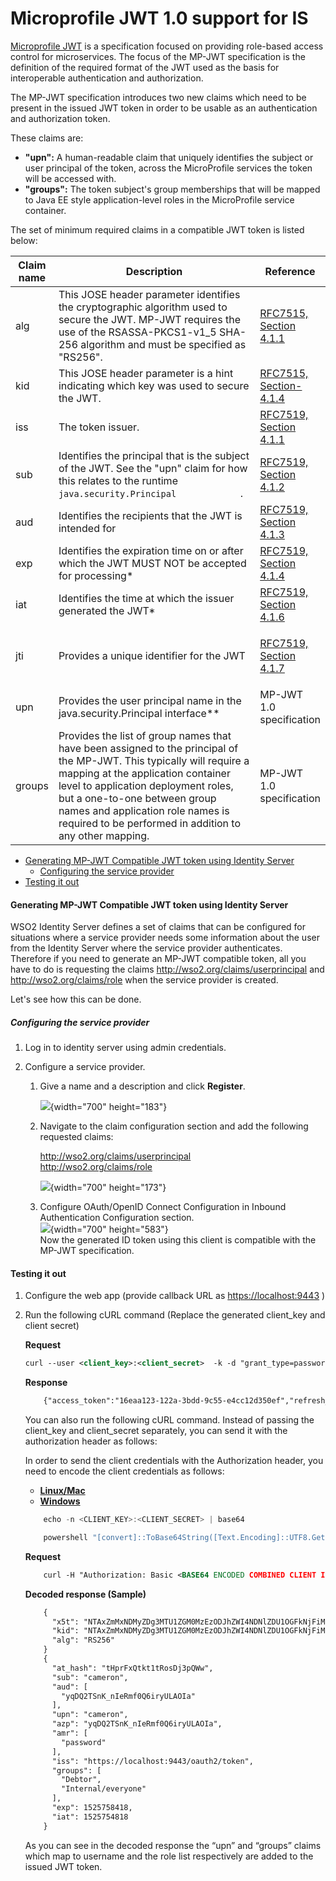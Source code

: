 # Microprofile JWT 1.0 support for IS

[Microprofile
JWT](https://www.eclipse.org/community/eclipse_newsletter/2017/september/article2.php)
is a specification focused on providing role-based access control for
microservices. The focus of the MP-JWT specification is the definition
of the required format of the JWT used as the basis for interoperable
authentication and authorization.

The MP-JWT specification introduces two new claims which need to be
present in the issued JWT token in order to be usable as an
authentication and authorization token.

These claims are:

-   **"upn":** A human-readable claim that uniquely identifies the
    subject or user principal of the token, across the MicroProfile
    services the token will be accessed with.
-   **"groups":** The token subject's group memberships that will be
    mapped to Java EE style application-level roles in the MicroProfile
    service container.

The set of minimum required claims in a compatible JWT token is listed
below:

<table style="width:100%;">
<colgroup>
<col style="width: 7%" />
<col style="width: 75%" />
<col style="width: 16%" />
</colgroup>
<thead>
<tr class="header">
<th>Claim name</th>
<th>Description</th>
<th>Reference</th>
</tr>
</thead>
<tbody>
<tr class="odd">
<td>alg</td>
<td>This JOSE header parameter identifies the cryptographic algorithm used to secure the JWT. MP-JWT requires the use of the RSASSA-PKCS1-v1_5 SHA-256 algorithm and must be specified as "RS256".</td>
<td><a href="https://tools.ietf.org/html/rfc7515#section-4.1.1">RFC7515, Section 4.1.1</a></td>
</tr>
<tr class="even">
<td>kid</td>
<td>This JOSE header parameter is a hint indicating which key was used to secure the JWT.</td>
<td><a href="https://tools.ietf.org/html/rfc7515#section-4.1.4">RFC7515, Section-4.1.4</a></td>
</tr>
<tr class="odd">
<td>iss</td>
<td>The token issuer.</td>
<td><a href="https://tools.ietf.org/html/rfc7519#section-4.1.1">RFC7519, Section 4.1.1</a></td>
</tr>
<tr class="even">
<td>sub</td>
<td>Identifies the principal that is the subject of the JWT. See the "upn" claim for how this relates to the runtime <code>             java.security.Principal            </code> .</td>
<td><a href="https://tools.ietf.org/html/rfc7519#section-4.1.2">RFC7519, Section 4.1.2</a></td>
</tr>
<tr class="odd">
<td>aud</td>
<td>Identifies the recipients that the JWT is intended for</td>
<td><a href="https://tools.ietf.org/html/rfc7519#section-4.1.3">RFC7519, Section 4.1.3</a></td>
</tr>
<tr class="even">
<td>exp</td>
<td>Identifies the expiration time on or after which the JWT MUST NOT be accepted for processing*</td>
<td><a href="https://tools.ietf.org/html/rfc7519#section-4.1.4">RFC7519, Section 4.1.4</a></td>
</tr>
<tr class="odd">
<td>iat</td>
<td>Identifies the time at which the issuer generated the JWT*</td>
<td><a href="https://tools.ietf.org/html/rfc7519#section-4.1.6">RFC7519, Section 4.1.6</a></td>
</tr>
<tr class="even">
<td>jti</td>
<td>Provides a unique identifier for the JWT</td>
<td><p><a href="https://tools.ietf.org/html/rfc7519#section-4.1.7">RFC7519, Section 4.1.7</a></p></td>
</tr>
<tr class="odd">
<td>upn</td>
<td>Provides the user principal name in the java.security.Principal interface**</td>
<td>MP-JWT 1.0 specification</td>
</tr>
<tr class="even">
<td>groups</td>
<td>Provides the list of group names that have been assigned to the principal of the MP-JWT. This typically will require a mapping at the application container level to application deployment roles, but a one-to-one between group names and application role names is required to be performed in addition to any other mapping.</td>
<td>MP-JWT 1.0 specification</td>
</tr>
</tbody>
</table>

  

-   [Generating MP-JWT Compatible JWT token using Identity
    Server](#MicroprofileJWT1.0supportforIS-GeneratingMP-JWTCompatibleJWTtokenusingIdentityServer)
    -   [Configuring the service
        provider](#MicroprofileJWT1.0supportforIS-Configuringtheserviceprovider)
-   [Testing it out](#MicroprofileJWT1.0supportforIS-Testingitout)

#### **Generating MP-JWT Compatible JWT token using Identity Server**

WSO2 Identity Server defines a set of claims that can be configured for
situations where a service provider needs some information about the
user from the Identity Server where the service provider authenticates.
Therefore if you need to generate an MP-JWT compatible token, all you
have to do is requesting the claims
<http://wso2.org/claims/userprincipal> and <http://wso2.org/claims/role>
when the service provider is created.

Let's see how this can be done.

##### **Configuring the service provider**

1.  Log in to identity server using admin credentials.

2.  Configure a service provider.

    1.  Give a name and a description and click **Register**.

        ![]( ../../assets/img/103329643/103329646.png){width="700"
        height="183"}

    2.  Navigate to the claim configuration section and add the
        following requested claims:  

        <http://wso2.org/claims/userprincipal>  
        <http://wso2.org/claims/role>

        ![]( ../../assets/img/103329643/103329645.png){width="700"
        height="173"}

    3.  Configure OAuth/OpenID Connect Configuration in Inbound
        Authentication Configuration section.  
        ![]( ../../assets/img/103329643/103329644.png){width="700"
        height="583"}  
        Now the generated ID token using this client is compatible with
        the MP-JWT specification.

#### Testing it out

1.  Configure the web app (provide callback URL as
    <https://localhost:9443> )

2.  Run the following cURL command (Replace the generated client\_key
    and client secret)

    **Request**

    ``` xml
    curl --user <client_key>:<client_secret>  -k -d "grant_type=password&username=<username>&password=<password>&scope=openid" -H "Content-Type: application/x-www-form-urlencoded" https://localhost:9443/oauth2/token
    ```

    **Response**

    ``` xml
        {"access_token":"16eaa123-122a-3bdd-9c55-e4cc12d350ef","refresh_token":"25cbe580-672e-3969-b007-2fb4e4381378","scope":"openid","id_token":"eyJ4NXQiOiJOVEF4Wm1NeE5ETXlaRGczTVRVMVpHTTBNekV6T0RKaFpXSTRORE5sWkRVMU9HRmtOakZpTVEiLCJraWQiOiJOVEF4Wm1NeE5ETXlaRGczTVRVMVpHTTBNekV6T0RKaFpXSTRORE5sWkRVMU9HRmtOakZpTVEiLCJhbGciOiJSUzI1NiJ9.eyJhdF9oYXNoIjoidEhwckZ4UXRrdDF0Um9zRGozcFFXdyIsInN1YiI6ImNhbWVyb24iLCJhdWQiOlsieXFEUTJUU25LX25JZVJtZjBRNmlyeVVMQU9JYSJdLCJ1cG4iOiJjYW1lcm9uIiwiYXpwIjoieXFEUTJUU25LX25JZVJtZjBRNmlyeVVMQU9JYSIsImFtciI6WyJwYXNzd29yZCJdLCJpc3MiOiJodHRwczpcL1wvbG9jYWxob3N0Ojk0NDNcL29hdXRoMlwvdG9rZW4iLCJncm91cHMiOlsiRGVidG9yIiwiSW50ZXJuYWxcL2V2ZXJ5b25lIl0sImV4cCI6MTUyNTc1ODQxOCwiaWF0IjoxNTI1NzU0ODE4fQ.OAawdar3iybUQJPxEJXvKZ3NIypdD5QhEfv7limhZ3pmar8vHCt0gocpuzGU63mbqVkUrnEejw5PP0UdMNDNNIGqfeLnourbWYBlu4QgS66NKnJoi-S8zWaTXPrSWUFyB-S4OhT7L-d2IWeTno0iNhvL1qMrxkbKPYO-zXyr4-VbP4Radepnf0FhhaNDdQhtMLiG6iF8wwXmaZ2doNYCz98HDZZHUHrv_7ZlYlThAaDH7pxmekt_CRJN0PMWMZBezn53UjFsvzIpYF77wZZPLGxwLaNqVkm8WcB8TIPd-rNXQMfuJTVsyP2yyAd9dFG7MTJszjQyb9BonoYJL1gEOw","token_type":"Bearer","expires_in":3600}
    ```

      
    You can also run the following cURL command. Instead of passing the
    client\_key and client\_secret separately, you can send it with the
    authorization header as follows:

    In order to send the client credentials with the Authorization
    header, you need to encode the client credentials as follows:

    -   [**Linux/Mac**](#9e0fe4d67f1a492fb982a9a5f58c37c1)
    -   [**Windows**](#a8cc7e870f394a08bfb2fbad220e6231)

    ``` java
        echo -n <CLIENT_KEY>:<CLIENT_SECRET> | base64
    ```

    ``` java
        powershell "[convert]::ToBase64String([Text.Encoding]::UTF8.GetBytes(\"<CLIENT_KEY>:<CLIENT_SECRET>\"))
    ```

    **Request**

    ``` xml
        curl -H "Authorization: Basic <BASE64 ENCODED COMBINED CLIENT ID AND SECRET>" -H "Content-Type: application/x-www-form-urlencoded" -k -d "grant_type=password&username=<admin>&password=<password>&scope=openid" https://localhost:9443/oauth2/token
    ```

    **Decoded response (Sample)**

    ``` xml
        {
          "x5t": "NTAxZmMxNDMyZDg3MTU1ZGM0MzEzODJhZWI4NDNlZDU1OGFkNjFiMQ",
          "kid": "NTAxZmMxNDMyZDg3MTU1ZGM0MzEzODJhZWI4NDNlZDU1OGFkNjFiMQ",
          "alg": "RS256"
        }
        {
          "at_hash": "tHprFxQtkt1tRosDj3pQWw",
          "sub": "cameron",
          "aud": [
            "yqDQ2TSnK_nIeRmf0Q6iryULAOIa"
          ],
          "upn": "cameron",
          "azp": "yqDQ2TSnK_nIeRmf0Q6iryULAOIa",
          "amr": [
            "password"
          ],
          "iss": "https://localhost:9443/oauth2/token",
          "groups": [
            "Debtor",
            "Internal/everyone"
          ],
          "exp": 1525758418,
          "iat": 1525754818
        }
    ```

    As you can see in the decoded response the “upn” and “groups” claims
    which map to username and the role list respectively are added to
    the issued JWT token.

